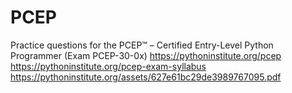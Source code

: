 # PCEP
Practice questions for the PCEP™ – Certified Entry-Level Python Programmer
(Exam PCEP-30-0x)
https://pythoninstitute.org/pcep
https://pythoninstitute.org/pcep-exam-syllabus
https://pythoninstitute.org/assets/627e61bc29de3989767095.pdf
